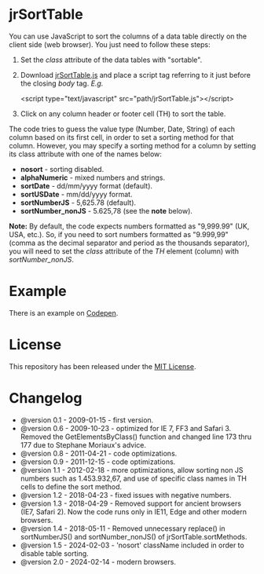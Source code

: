 # jrSortTable

You can use JavaScript to sort the columns of a data table directly on the client side (web browser). You just need to follow these steps:

1. Set the *class* attribute of the data tables with "sortable".
2. Download [jrSortTable.js](https://github.com/jrodgs/jrSortTable/blob/master/jrSortTable.js) and place a script tag referring to it just before the closing *body* tag. _E.g._

    &lt;script type="text/javascript" src="path/jrSortTable.js">&lt;/script>
    
3. Click on any column header or footer cell (TH) to sort the table.

The code tries to guess the value type (Number, Date, String) of each column based on its first cell, in order to set a sorting method for that column. However, you may specify a sorting method for a column by setting its class attribute with one of the names below:

*   **nosort** - sorting disabled.
*   **alphaNumeric** - mixed numbers and strings.
*   **sortDate** - dd/mm/yyyy format (default).
*   **sortUSDate** - mm/dd/yyyy format.
*   **sortNumberJS** - 5,625.78 (default).
*   **sortNumber_nonJS** -  5.625,78 (see the **note** below).

**Note:** By default, the code expects numbers formatted as "9,999.99" (UK, USA, etc.). So, if you need to sort numbers formatted as "9.999,99" (comma as the decimal separator and period as the thousands separator), you will need to set the *class* attribute of the *TH* element (column) with *sortNumber_nonJS*.

# Example

There is an example on [Codepen](https://codepen.io/jrio/pen/bvPmLo).

# License

This repository has been released under the [MIT License](https://github.com/jrrio/jrSortTable/blob/master/LICENSE).

# Changelog

* @version 0.1 - 2009-01-15 - first version.
* @version 0.6 - 2009-10-23 - optimized for IE 7, FF3 and Safari 3. Removed the GetElementsByClass() function and changed line 173 thru 177 due to Stephane Moriaux's advice.
* @version 0.8 - 2011-04-21 - code optimizations.
* @version 0.9 - 2011-12-15 - code optimizations.
* @version 1.1 - 2012-02-18 - more optimizations, allow sorting non JS numbers such as 1.453.932,67, and use of specific class names in TH cells to define the sort method.
* @version 1.2 - 2018-04-23 - fixed issues with negative numbers.
* @version 1.3 - 2018-04-29 - Removed support for ancient browsers (IE7, Safari 2). Now the code runs only in IE11, Edge and other modern browsers.
* @version 1.4 - 2018-05-11 - Removed unnecessary replace() in sortNumberJS() and sortNumber_nonJS() of jrSortTable.sortMethods.
* @version 1.5 - 2024-02-03 - 'nosort' className included in order to disable table sorting.
* @version 2.0 - 2024-02-14 - modern browsers.
